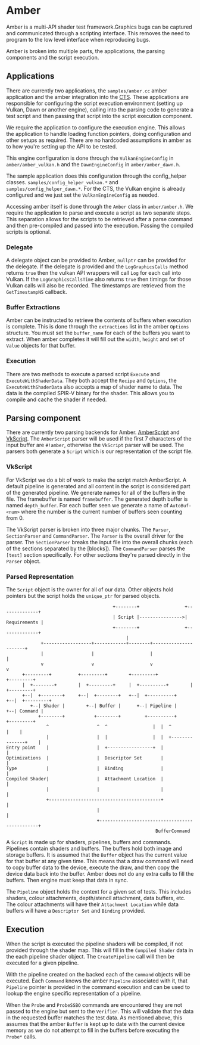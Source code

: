 # Amber

Amber is a multi-API shader test framework.Graphics bugs can be captured and
communicated through a scripting interface. This removes the need to program
to the low level interface when reproducing bugs.

Amber is broken into multiple parts, the applications, the parsing components
and the script execution.

## Applications
There are currently two applications, the `samples/amber.cc` amber application
and the amber integration into the [CTS](https://github.com/KhronosGroup/VK-GL-CTS/tree/master/external/vulkancts/modules/vulkan/amber). These applications are responsible
for configuring the script execution environment (setting up Vulkan, Dawn or
another engine), calling into the parsing code to generate a test script and
then passing that script into the script execution component.

We require the application to configure the execution engine. This allows the
application to handle loading function pointers, doing configuration and other
setups as required. There are no hardcoded assumptions in amber as to how you're
setting up the API to be tested.

This engine configuration is done through the `VulkanEngineConfig` in
`amber/amber_vulkan.h` and the `DawnEngineConfig` in `amber/amber_dawn.h`.

The sample application does this configuration through the config_helper
classes. `samples/config_helper_vulkan.*` and `samples/config_helper_dawn.*`.
For the CTS, the Vulkan engine is already configured and we just set the
`VulkanEngineConfig` as needed.

Accessing amber itself is done through the `Amber` class in `amber/amber.h`. We
require the application to parse and execute a script as two separate steps.
This separation allows for the scripts to be retrieved after a parse command
and then pre-compiled and passed into the execution. Passing the compiled
scripts is optional.

### Delegate
A delegate object can be provided to Amber, `nullptr` can be provided for the
delegate. If the delegate is provided and the `LogGraphicsCalls` method returns
`true` then the vulkan API wrappers will call `Log` for each call into Vulkan.
If the `LogGraphicsCallsTime` also returns `true` then timings for those
Vulkan calls will also be recorded. The timestamps are retrieved from the
`GetTimestampNS` callback.

### Buffer Extractions
Amber can be instructed to retrieve the contents of buffers when execution is
complete. This is done through the `extractions` list in the amber `Options`
structure. You must set the `buffer_name` for each of the buffers you want to
extract. When amber completes it will fill out the `width`, `height` and set
of `Value` objects for that buffer.

### Execution
There are two methods to execute a parsed script `Execute` and
`ExecuteWithShaderData`. They both accept the `Recipe` and `Options`, the
`ExecuteWithShaderData` also accepts a map of shader name to data. The data
is the compiled SPIR-V binary for the shader. This allows you to compile and
cache the shader if needed.

## Parsing component
There are currently two parsing backends for Amber.
[AmberScript](amber_script.md) and [VkScript](vk_script.md). The `AmberScript`
parser will be used if the first 7 characters of the input buffer are
`#!amber`, otherwise the `VkScript` parser will be used. The parsers both
generate a `Script` which is our representation of the script file.

### VkScript
For VkScript we do a bit of work to make the script match AmberScript. A default
pipeline is generated and all content in the script is considered part of the
generated pipeline. We generate names for all of the buffers in the file. The
framebuffer is named `framebuffer`. The generated depth buffer is named
`depth_buffer`. For each buffer seen we generate a name of `AutoBuf-<num>` where
the number is the current number of buffers seen counting from 0.

The VkScript parser is broken into three major chunks. The `Parser`,
`SectionParser` and `CommandParser`. The `Parser` is the overall driver for the
parser. The `SectionParser` breaks the input file into the overall chunks (each
of the sections separated by the \[blocks]). The `CommandParser` parses the
`[test]` section specifically. For other sections they're parsed directly in
the `Parser` object.

### Parsed Representation
The `Script` object is the owner for all of our data. Other objects hold
pointers but the script holds the `unique_ptr` for parsed objects.

```
                                        +--------+                 +--------------+
                                        | Script |---------------->| Requirements |
                                        +--------+                 +--------------+
                                             |
             +------------------+------------+--------+----------------------+
             |                  |                     |                      |
             v                  v                     v                      v
      +---------+          +---------+        +---------+            +---------+
      |  +--------+        |  +---------+     |  +----------+        |  +---------+
      +--|  +--------+     +--|  +--------+   +--|  +----------+     +--|  +---------+
         +--| Shader |        +--| Buffer |      +--| Pipeline |        +--| Command |
            +--------+           +--------+         +----------+           +---------+
               ^                  ^  ^                 |  |  ^               |    |
               |                  |  |                 |  |  +---------------+    |
Entry point    |                  |  +-----------------+  |                       |
Optimizations  |                  |  Descriptor Set       |                       |
Type           |                  |  Binding              |                       |
Compiled Shader|                  |  Attachment Location  |                       |
               |                  |                       |                       |
               +------------------------------------------+                       |
                                  |                                               |
                                  +-----------------------------------------------+
                                                        BufferCommand
```

A `Script` is made up for shaders, pipelines, buffers and commands. Pipelines
contain shaders and buffers. The buffers hold both image and storage buffers.
It is assumed that the `Buffer` object has the current value for that buffer at
any given time. This means that a draw command will need to copy buffer data to
the device, execute the draw, and then copy the device data back into the
buffer. Amber does not do any extra calls to fill the buffers. Then engine must
keep that data in sync.

The `Pipeline` object holds the context for a given set of tests. This includes
shaders, colour attachments, depth/stencil attachment, data buffers, etc. The
colour attachments will have their `Attachment Location` while data buffers
will have a `Descriptor Set` and `Binding` provided.

## Execution
When the script is executed the pipeline shaders will be compiled, if not
provided through the shader map. This will fill in the `Compiled Shader` data
in the each pipeline shader object. The `CreatePipeline` call will then be
executed for a given pipeline.

With the pipeline created on the backed each of the `Command` objects will
be executed. Each `Command` knows the amber `Pipeline` associated with it, that
`Pipeline` pointer is provided in the command execution and can be used to
lookup the engine specific representation of a pipeline.

When the `Probe` and `ProbeSSBO` commands are encountered they are not passed
to the engine but sent to the `Verifier`. This will validate that the data
in the requested buffer matches the test data. As mentioned above, this assumes
that the amber `Buffer` is kept up to date with the current device memory as we
do not attempt to fill in the buffers before executing the `Probe*` calls.

